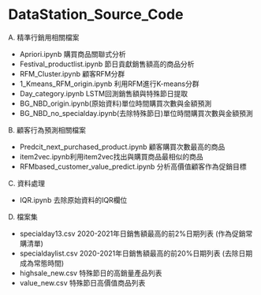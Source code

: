 # DataStation_Source_Code

A. 精準行銷用相關檔案
  - Apriori.ipynb 購買商品關聯式分析
  - Festival_productlist.ipynb  節日貢獻銷售額高的商品分析
  - RFM_Cluster.ipynb 顧客RFM分群
  - 1_Kmeans_RFM_origin.ipynb 利用RFM進行K-means分群
  - Day_category.ipynb LSTM回測銷售額與特殊節日提取
  - BG_NBD_origin.ipynb(原始資料)單位時間購買次數與金額預測
  - BG_NBD_no_specialday.ipynb(去除特殊節日)單位時間購買次數與金額預測


B. 顧客行為預測相關檔案
  - Predcit_next_purchased_product.ipynb 顧客購買次數最高的商品
  - item2vec.ipynb利用item2vec找出與購買商品最相似的商品
  - RFMbased_customer_value_predict.ipynb 分析高價值顧客作為促銷目標

C. 資料處理
  - IQR.ipynb 去除原始資料的IQR欄位

D. 檔案集
  - specialday13.csv 2020-2021年日銷售額最高的前2%日期列表 (作為促銷常購清單)
  - specialdaylist.csv 2020-2021年日銷售額最高的前20%日期列表 (去除日期成為常態時間)
  - highsale_new.csv 特殊節日的高銷量產品列表
  - value_new.csv 特殊節日高價值商品列表
